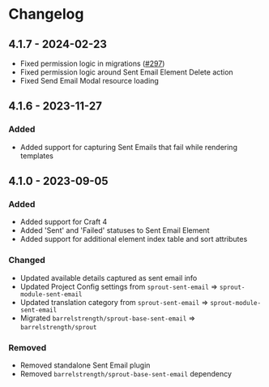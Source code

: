 # Changelog

## 4.1.7 - 2024-02-23

- Fixed permission logic in migrations ([#297])
- Fixed permission logic around Sent Email Element Delete action
- Fixed Send Email Modal resource loading

[#297]: https://github.com/barrelstrength/sprout/issues/297

## 4.1.6 - 2023-11-27

### Added

- Added support for capturing Sent Emails that fail while rendering templates

## 4.1.0 - 2023-09-05

### Added

- Added support for Craft 4
- Added 'Sent' and 'Failed' statuses to Sent Email Element
- Added support for additional element index table and sort attributes

### Changed

- Updated available details captured as sent email info
- Updated Project Config settings from `sprout-sent-email` => `sprout-module-sent-email`
- Updated translation category from `sprout-sent-email` => `sprout-module-sent-email`
- Migrated `barrelstrength/sprout-base-sent-email` => `barrelstrength/sprout`

### Removed

- Removed standalone Sent Email plugin
- Removed `barrelstrength/sprout-base-sent-email` dependency


